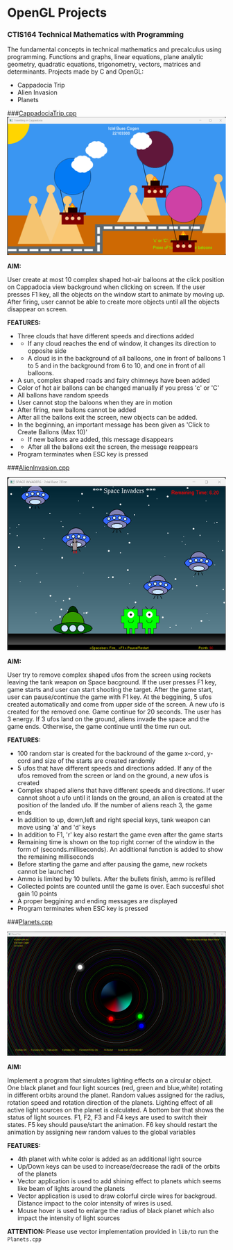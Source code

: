 # OpenGL Projects

### CTIS164 Technical Mathematics with Programming
The fundamental concepts in technical mathematics and precalculus using programming. Functions and graphs, linear equations, plane analytic geometry, quadratic equations, trigonometry, vectors, matrices and determinants. Projects made by C and OpenGL:
- Cappadocia Trip
- Alien Invasion
- Planets

###<u>CappadociaTrip.cpp</u>
![pictures/cappadocia.png](./pictures/cappadocia.png)

<b>AIM: </b> 

User create at most 10 complex shaped hot-air balloons at the click position on Cappadocia view background when clicking on screen. If the user presses F1 key, all the objects on the window start to animate by moving up. After firing, user cannot be able to create more objects until all the objects disappear on screen.

<b>FEATURES: </b>
* Three clouds that have different speeds and directions added
* *  If any cloud reaches the end of window, it changes its direction to opposite side
* * A cloud is in the background of all balloons, one in front of balloons 1 to 5 and in the background from 6 to 10, and one in front of all balloons.
* A sun, complex shaped roads and fairy chimneys have been added 
* Color of hot air ballons can be changed manually if you press 'c' or 'C'
* All ballons have random speeds
* User cannot stop the baloons when they are in motion
* After firing, new ballons cannot be added
* After all the ballons exit the screen, new objects can be added.
* In the beginning, an important message has been given as 'Click to Create Ballons (Max 10)'
* * If new ballons are added, this message disappears
* * After all the ballons exit the screen, the message reappears
* Program terminates when ESC key is pressed

###<u>AlienInvasion.cpp</u>

![pictures/alien.png](./pictures/alien.png)

<b>AIM: </b> 

User try to remove complex shaped ufos from the screen using rockets leaving the tank weapon on Space bacground. If the user presses F1 key, game starts and user can start shooting the target. After the game start, user can pause/continue the game with F1 key. At the beggining, 5 ufos created automatically and come from upper side of the screen. A new ufo is created for the removed one. Game continue for 20 seconds. The user has 3 energy. If 3 ufos land on the ground, aliens invade the space and the game ends. Otherwise, the game continue until the time run out.

<b>FEATURES: </b>
* 100 random star is created for the backround of the game x-cord, y-cord and size of the starts are created randomly
* 5 ufos that have different speeds and directions added. If any of the ufos removed from the screen or land on the ground, a new ufos is created
* Complex shaped aliens that have different speeds and directions. If user cannot shoot a ufo until it lands on the ground, an alien is created at the position of the landed ufo. If the number of aliens reach 3, the game ends
* In addition to up, down,left and right special keys, tank weapon can move using 'a' and 'd' keys
* In addition to F1, 'r' key also restart the game even after the game starts
* Remaining time is shown on the top right corner of the window in the form of (seconds.milliseconds). An additional function is added to show the remaining milliseconds
* Before starting the game and after pausing the game, new rockets cannot be launched
* Ammo is limited by 10 bullets. After the bullets finish, ammo is refilled
* Collected points are counted until the game is over. Each succesful shot gain 10 points
* A proper beggining and ending messages are displayed
* Program terminates when ESC key is pressed

###<u>Planets.cpp</u>

![pictures/planets.png](./pictures/planets.png)

<b>AIM: </b> 

Implement a program that simulates lighting effects on a circular object. One black planet and four light sources (red, green and blue,white) rotating in different orbits around the planet. Random values assigned for the radius, rotation speed and rotation direction of the planets. Lighting effect of all active light sources on the planet is calculated. A bottom bar that shows the status of light sources. F1, F2, F3 and F4 keys are used to switch their states. F5 key should pause/start the animation. F6 key should restart the animation by assigning new random values to the global variables

<b>FEATURES: </b>
* 4th planet with white color is added as an additional light source
* Up/Down keys can be used to increase/decrease the radii of the orbits of the planets
* Vector application is used to add shining effect to planets which seems like beam of lights around the planets
* Vector application is used to draw colorful circle wires for backgroud. Distance impact to the color intensity of wires is used.
* Mouse hover is used to enlarge the radius of black planet which also impact the intensity of light sources

<b>ATTENTION: </b>Please use vector implementation provided in `lib/`to run the `Planets.cpp`